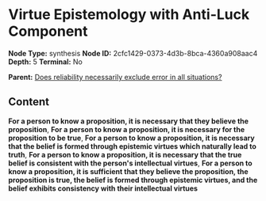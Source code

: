 # Virtue Epistemology with Anti-Luck Component

**Node Type:** synthesis
**Node ID:** 2cfc1429-0373-4d3b-8bca-4360a908aac4
**Depth:** 5
**Terminal:** No

**Parent:** [Does reliability necessarily exclude error in all situations?](does-reliability-necessarily-exclude-error-in-all-situations-antithesis-64af0fc0-9085-4c6a-b063-2b4eeecf5380.md)

## Content

**For a person to know a proposition, it is necessary that they believe the proposition**, **For a person to know a proposition, it is necessary for the proposition to be true**, **For a person to know a proposition, it is necessary that the belief is formed through epistemic virtues which naturally lead to truth**, **For a person to know a proposition, it is necessary that the true belief is consistent with the person's intellectual virtues**, **For a person to know a proposition, it is sufficient that they believe the proposition, the proposition is true, the belief is formed through epistemic virtues, and the belief exhibits consistency with their intellectual virtues**
